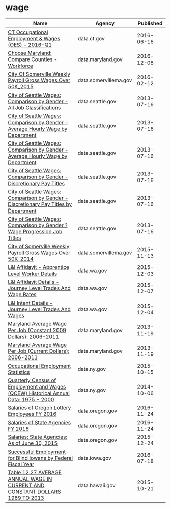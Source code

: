 # wage

Name | Agency | Published
---- | ---- | ---------
[CT Occupational Employment & Wages (OES) - 2016-Q1](../datasets/tids-7w95.md) | data.ct.gov | 2016-06-16
[Choose Maryland: Compare Counties - Workforce](../datasets/q7q7-usgm.md) | data.maryland.gov | 2016-12-08
[City Of Somerville Weekly Payroll Gross Wages Over 50K_2015](../datasets/gby8-rz93.md) | data.somervillema.gov | 2016-02-12
[City of Seattle Wages: Comparison by Gender - All Job Classifications](../datasets/cf52-s8er.md) | data.seattle.gov | 2013-07-16
[City of Seattle Wages: Comparison by Gender - Average Hourly Wage by Department](../datasets/5jqs-k4qf.md) | data.seattle.gov | 2013-07-16
[City of Seattle Wages: Comparison by Gender - Average Hourly Wage by Department](../datasets/5jqs-k4qf.md) | data.seattle.gov | 2013-07-16
[City of Seattle Wages: Comparison by Gender - Discretionary Pay Titles](../datasets/tptv-57gf.md) | data.seattle.gov | 2013-07-16
[City of Seattle Wages: Comparison by Gender - Discretionary Pay Titles by Department](../datasets/k3hs-aykd.md) | data.seattle.gov | 2013-07-16
[City of Seattle Wages: Comparison by Gender ?Wage Progression Job Titles](../datasets/k9m8-nhz3.md) | data.seattle.gov | 2013-07-16
[City of Somerville Weekly Payroll Gross Wages Over 50K_2014](../datasets/vkbx-ipkd.md) | data.somervillema.gov | 2015-11-13
[L&I Affidavit - Apprentice Level Worker Details](../datasets/xjth-3vtg.md) | data.wa.gov | 2015-12-03
[L&I Affidavit Details - Journey Level Trades And Wage Rates](../datasets/pcn2-jime.md) | data.wa.gov | 2015-12-07
[L&I Intent Details - Journey Level Trades And Wages](../datasets/h95x-vpyj.md) | data.wa.gov | 2015-12-04
[Maryland Average Wage Per Job (Constant 2009 Dollars): 2006-2011](../datasets/s5ct-e4qp.md) | data.maryland.gov | 2013-11-19
[Maryland Average Wage Per Job (Current Dollars): 2006-2011](../datasets/mk5a-nf44.md) | data.maryland.gov | 2013-11-19
[Occupational Employment Statistics](../datasets/gkgz-nw24.md) | data.ny.gov | 2015-10-15
[Quarterly Census of Employment and Wages (QCEW) Historical Annual Data: 1975 - 2000](../datasets/ej35-turb.md) | data.ny.gov | 2014-10-06
[Salaries of Oregon Lottery Employees FY 2016](../datasets/rjr2-3kwr.md) | data.oregon.gov | 2016-11-24
[Salaries of State Agencies FY 2016](../datasets/25mj-qtvj.md) | data.oregon.gov | 2016-11-24
[Salaries: State Agencies: As of June 30, 2015](../datasets/hhpp-4kra.md) | data.oregon.gov | 2015-12-24
[Successful Employment for Blind Iowans by Federal Fiscal Year](../datasets/twt2-zx5z.md) | data.iowa.gov | 2016-07-18
[Table 12.27 AVERAGE ANNUAL WAGE IN CURRENT AND CONSTANT DOLLARS 1969 TO 2013](../datasets/e7p8-6b2a.md) | data.hawaii.gov | 2015-10-21

